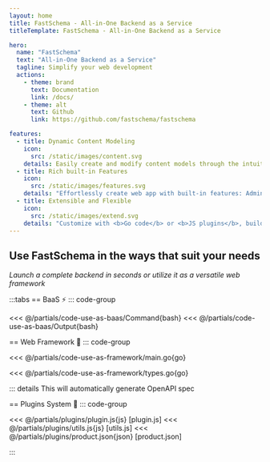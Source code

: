 ```yaml
---
layout: home
title: FastSchema - All-in-One Backend as a Service
titleTemplate: FastSchema - All-in-One Backend as a Service

hero:
  name: "FastSchema"
  text: "All-in-One Backend as a Service"
  tagline: Simplify your web development
  actions:
    - theme: brand
      text: Documentation
      link: /docs/
    - theme: alt
      text: Github
      link: https://github.com/fastschema/fastschema

features:
  - title: Dynamic Content Modeling
    icon:
      src: /static/images/content.svg
    details: Easily create and modify content models through the intuitive admin UI, without writing a line of code.
  - title: Rich built-in Features
    icon:
      src: /static/images/features.svg
    details: "Effortlessly create web app with built-in features: Admin Control Panel, File manger, OAS, RBAC, and more."
  - title: Extensible and Flexible
    icon:
      src: /static/images/extend.svg
    details: "Customize with <b>Go code</b> or <b>JS plugins</b>, build extensive features by leveraging the powerful of Resources, Hooks, ORM..."
---
```


<script setup>
import HomeFeatures from '../.vitepress/components/HomeFeatures.vue'
import OASOutputWithCustomResource from '../.vitepress/components/OASOutputWithCustomResource.vue'
</script>

<!-- Use Cases tabs -->

## Use FastSchema in the ways that suit your needs
*Launch a complete backend in seconds or utilize it as a versatile web framework*

:::tabs
== BaaS ⚡️
::: code-group

<<< @/partials/code-use-as-baas/Command{bash}
<<< @/partials/code-use-as-baas/Output{bash}

== Web Framework 🚀
::: code-group

<<< @/partials/code-use-as-framework/main.go{go}

<<< @/partials/code-use-as-framework/types.go{go}

::: details This will automatically generate OpenAPI spec
<OASOutputWithCustomResource />

== Plugins System 🧩
::: code-group

<<< @/partials/plugins/plugin.js{js} [plugin.js]
<<< @/partials/plugins/utils.js{js} [utils.js]
<<< @/partials/plugins/product.json{json} [product.json]


:::

<!-- Home Features -->
<HomeFeatures />
